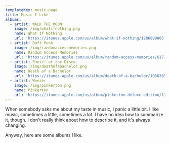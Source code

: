 ```yaml
---
templateKey: music-page
title: Music I Like
albums:
  - artist: WALK THE MOON
    image: /img/whatifnothing.png
    name: What If Nothing
    url: 'https://itunes.apple.com/us/album/what-if-nothing/1286899805'
  - artist: Daft Punk
    image: /img/randomaccessmemories.png
    name: Random Access Memories
    url: 'https://itunes.apple.com/us/album/random-access-memories/617154241'
  - artist: Panic! at the Disco
    image: /img/deathofabachelor.png
    name: Death of a Bachelor
    url: 'https://itunes.apple.com/us/album/death-of-a-bachelor/1050385369'
  - artist: Weezer
    image: /img/pinkerton.png
    name: Pinkerton
    url: 'https://itunes.apple.com/us/album/pinkerton-deluxe-edition/1136783477'
---
```


When somebody asks me about my taste in music, I panic a little bit. I like music, sometimes a little, sometimes a lot. I have no idea how to summarize it, though. I don't really think about how to describe it, and it's always changing.

Anyway, here are some albums I like.
